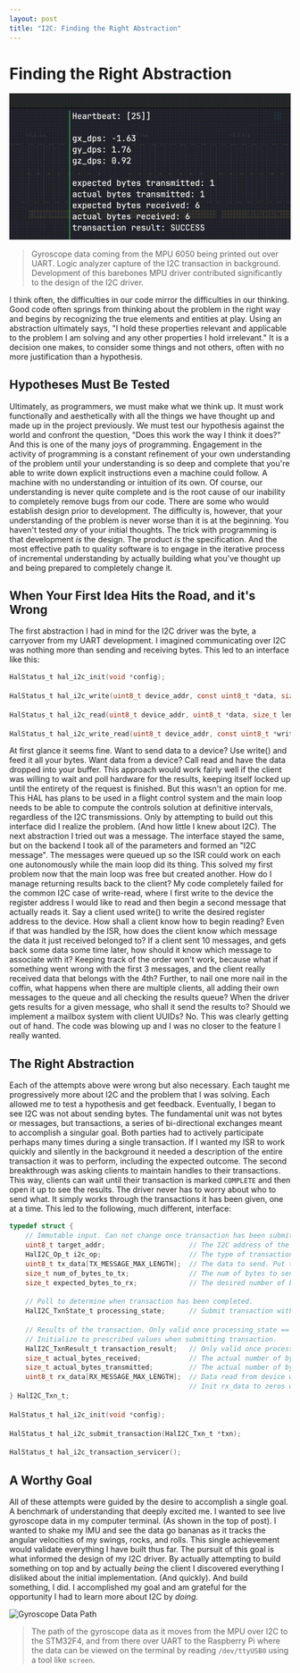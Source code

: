 ```yaml
---
layout: post
title: "I2C: Finding the Right Abstraction"
---
```

# Finding the Right Abstraction
![](/assets/imu_gyro_data.gif)
> Gyroscope data coming from the MPU 6050 being printed out over UART. Logic analyzer capture of the I2C transaction in background. Development of this barebones MPU driver contributed significantly to the design of the I2C driver.

I think often, the difficulties in our code mirror the difficulties in our thinking. Good code often springs from thinking about the problem in the right way and begins by recognizing the true elements and entities at play. Using an abstraction ultimately says, "I hold these properties relevant and applicable to the problem I am solving and any other properties I hold irrelevant." It is a decision one makes, to consider some things and not others, often with no more justification than a hypothesis.
## Hypotheses Must Be Tested
Ultimately, as programmers, we must make what we think up. It must work functionally and aesthetically with all the things we have thought up and made up in the project previously. We must test our hypothesis against the world and confront the question, "Does this work the way I think it does?" And this is one of the many joys of programming. Engagement in the activity of programming is a constant refinement of your own understanding of the problem until your understanding is so deep and complete that you're able to write down explicit instructions even a machine could follow. A machine with no understanding or intuition of its own. Of course, our understanding is never quite complete and is the root cause of our inability to completely remove bugs from our code.
There are some who would establish design prior to development. The difficulty is, however, that your understanding of the problem is never worse than it is at the beginning. You haven't tested *any* of your initial thoughts. The trick with programming is that development *is* the design. The product *is* the specification. And the most effective path to quality software is to engage in the iterative process of incremental understanding by actually building what you've thought up and being prepared to completely change it.
## When Your First Idea Hits the Road, and it's Wrong
The first abstraction I had in mind for the I2C driver was the byte, a carryover from my UART development. I imagined communicating over I2C was nothing more than sending and receiving bytes. This led to an interface like this:
```C
HalStatus_t hal_i2c_init(void *config);

HalStatus_t hal_i2c_write(uint8_t device_addr, const uint8_t *data, size_t len, size_t *bytes_written, uint32_t timeout_ms);

HalStatus_t hal_i2c_read(uint8_t device_addr, uint8_t *data, size_t len, size_t *bytes_read, uint32_t timeout_ms);

HalStatus_t hal_i2c_write_read(uint8_t device_addr, const uint8_t *write_data, size_t write_len, uint8_t *read_data, size_t read_len, size_t *bytes_read, uint32_t timeout_ms);
```
At first glance it seems fine. Want to send data to a device? Use write() and feed it all your bytes. Want data from a device? Call read and have the data dropped into your buffer. This approach would work fairly well if the client was willing to wait and poll hardware for the results, keeping itself locked up until the entirety of the request is finished. But this wasn't an option for me. This HAL has plans to be used in a flight control system and the main loop needs to be able to compute the controls solution at definitive intervals, regardless of the I2C transmissions. Only by attempting to build out this interface did I realize the problem. (And how little I knew about I2C).
The next abstraction I tried out was a message. The interface stayed the same, but on the backend I took all of the parameters and formed an "I2C message". The messages were queued up so the ISR could work on each one autonomously while the main loop did its thing. This solved my first problem now that the main loop was free but created another. How do I manage returning results back to the client? My code completely failed for the common I2C case of write-read, where I first write to the device the register address I would like to read and then begin a second message that actually reads it. Say a client used write() to write the desired register address to the device. How shall a client know how to begin reading? Even if that was handled by the ISR, how does the client know which message the data it just received belonged to? If a client sent 10 messages, and gets back some data some time later, how should it know which message to associate with it? Keeping track of the order won't work, because what if something went wrong with the first 3 messages, and the client really received data that belongs with the 4th? Further, to nail one more nail in the coffin, what happens when there are multiple clients, all adding their own messages to the queue and all checking the results queue? When the driver gets results for a given message, who shall it send the results to? Should we implement a mailbox system with client UUIDs? No. This was clearly getting out of hand. The code was blowing up and I was no closer to the feature I really wanted.

## The Right Abstraction
Each of the attempts above were wrong but also necessary. Each taught me progressively more about I2C and the problem that I was solving. Each allowed me to test a hypothesis and get feedback. Eventually, I began to see I2C was not about sending bytes. The fundamental unit was not bytes or messages, but transactions, a series of bi-directional exchanges meant to accomplish a singular goal. Both parties had to actively participate perhaps many times during a single transaction. If I wanted my ISR to work quickly and silently in the background it needed a description of the entire transaction it was to perform, including the expected outcome. The second breakthrough was asking clients to maintain handles to their transactions. This way, clients can wait until their transaction is marked `COMPLETE` and then open it up to see the results. The driver never has to worry about who to send what. It simply works through the transactions it has been given, one at a time. This led to the following, much different, interface:
```C
typedef struct {
    // Immutable input. Can not change once transaction has been submitted.
    uint8_t target_addr;                     // The I2C address of the target device.
    HalI2C_Op_t i2c_op;                      // The type of transaction. i.e. READ, WRITE, or WRITE-READ.
    uint8_t tx_data[TX_MESSAGE_MAX_LENGTH];  // The data to send. Put the register addr in the first slot.
    size_t num_of_bytes_to_tx;               // The num of bytes to send the device. Include the reg addr in the count.
    size_t expected_bytes_to_rx;             // The desired number of bytes to read from the device during this transaction. Only set for READ or WRITE-READ.

    // Poll to determine when transaction has been completed.
    HalI2C_TxnState_t processing_state;      // Submit transaction with CREATED. When processing_state == COMPLETED then client can collect results. Safe to check periodically.

    // Results of the transaction. Only valid once processing_state == COMPLETED.
    // Initialize to prescribed values when submitting transaction.
    HalI2C_TxnResult_t transaction_result;   // Only valid once processing_state == COMPLETED. Contains the result of the transaction (success, fail, etc). Init to NONE.
    size_t actual_bytes_received;            // The actual number of bytes that got read during the transaction. Init to 0.
    size_t actual_bytes_transmitted;         // The actual number of bytes that got transmitted during the transaction. Init to 0.
    uint8_t rx_data[RX_MESSAGE_MAX_LENGTH];  // Data read from device will be stored here. Only valid after processing_state == COMPLETED.
                                             // Init rx_data to zeros when creating the transaction struct.
} HalI2C_Txn_t;

HalStatus_t hal_i2c_init(void *config);

HalStatus_t hal_i2c_submit_transaction(HalI2C_Txn_t *txn);

HalStatus_t hal_i2c_transaction_servicer();
```

## A Worthy Goal
All of these attempts were guided by the desire to accomplish a single goal. A benchmark of understanding that deeply excited me. I wanted to see live gyroscope data in my computer terminal. (As shown in the top of post). I wanted to shake my IMU and see the data go bananas as it tracks the angular velocities of my swings, rocks, and rolls. This single achievement would validate everything I have built thus far. The pursuit of this goal is what informed the design of my I2C driver. By actually attempting to build something on top and by actually *being* the client I discovered everything I disliked about the initial implementation. (And quickly). And build something, I did. I accomplished my goal and am grateful for the opportunity I had to learn more about I2C by *doing*.

![Gyroscope Data Path](/assets/gyro_data_path.jpg)
> The path of the gyroscope data as it moves from the MPU over I2C to the STM32F4, and from there over UART to the Raspberry Pi where the data can be viewed on the terminal by reading `/dev/ttyUSB0` using a tool like `screen`.
